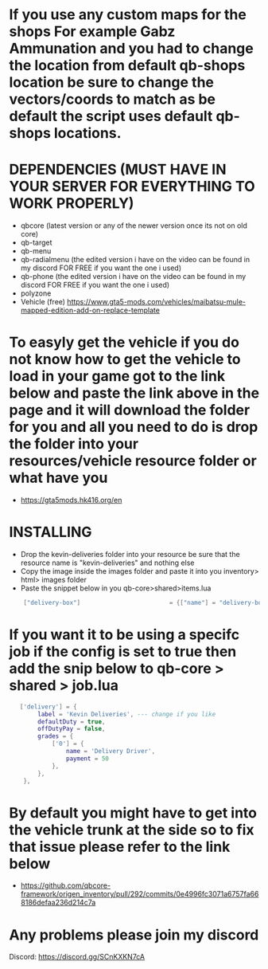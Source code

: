# If you use any custom maps for the shops For example Gabz Ammunation and you had to change the location from default qb-shops location be sure to change the vectors/coords to match as be default the script uses default qb-shops locations.

# DEPENDENCIES (MUST HAVE IN YOUR SERVER FOR EVERYTHING TO WORK PROPERLY)

* qbcore (latest version or any of the newer version once its not on old core)
* qb-target
* qb-menu
* qb-radialmenu (the edited version i have on the video can be found in my discord FOR FREE if you want the one i used)
* qb-phone (the edited version i have on the video can be found in my discord FOR FREE if you want the one i used)
* polyzone
* Vehicle (free) https://www.gta5-mods.com/vehicles/maibatsu-mule-mapped-edition-add-on-replace-template

# To easyly get the vehicle if you do not know how to get the vehicle to load in your game got to the link below and paste the link above in the page and it will download the folder for you and all you need to do is drop the folder into  your resources/vehicle resource folder or what have you
* https://gta5mods.hk416.org/en

# INSTALLING

* Drop the kevin-deliveries folder into your resource be sure that the resource name is "kevin-deliveries" and nothing else
* Copy the image inside the images folder and paste it into you inventory> html> images folder
* Paste the snippet below in you qb-core>shared>items.lua
```lua
	["delivery-box"] 			     		 = {["name"] = "delivery-box",				    		["label"] = "Delivery Package",			   			["weight"] = 50000,    	["type"] = "item",		["image"] = "delivery-box.png",         			["unique"] = true,		["useable"] = false,	    ["shouldClose"] = true,    ["combinable"] = nil,   ["description"] = "",								["created"] = nil, 		["decay"] = 1.0 },
```

# If you want it to be using a specifc job if the config is set to true then add the snip below to qb-core > shared > job.lua
```lua
   ['delivery'] = {
		label = 'Kevin Deliveries', --- change if you like
		defaultDuty = true,
		offDutyPay = false,
		grades = {
            ['0'] = {
                name = 'Delivery Driver',
                payment = 50
            },
        },
	},
```

# By default you might have to get into the vehicle trunk at the side so to fix that issue please refer to the link below
* https://github.com/qbcore-framework/origen_inventory/pull/292/commits/0e4996fc3071a6757fa668186defaa236d214c7a

# Any problems please join my discord
Discord: https://discord.gg/SCnKXKN7cA



